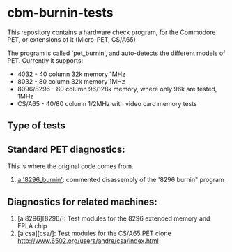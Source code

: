 # cbm-burnin-tests

This repository contains a hardware check program, for the
Commodore PET, or extensions of it (Micro-PET, CS/A65)

The program is called 'pet\_burnin', and auto-detects the different models of PET.
Currently it supports:

* 4032 - 40 column 32k memory 1MHz
* 8032 - 80 column 32k memory 1MHz
* 8096/8296 - 80 column 96/128k memory, where only 96k are tested, 1MHz
* CS/A65 - 40/80 column 1/2MHz with video card memory tests

## Type of tests

## Standard PET diagnostics:

This is where the original code comes from.

1. [a '8296\_burnin'](8296_burnin/): commented disassembly of the '8296 burnin" program

## Diagnostics for related machines:

1. [a 8296][8296/]: Test modules for the 8296 extended memory and FPLA chip
2. [a csa][csa/]: Test modules for the CS/A65 PET clone http://www.6502.org/users/andre/csa/index.html

